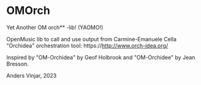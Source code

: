 # OMOrch

Yet Another OM orch** -lib!  (YAOMO!)

OpenMusic lib to call and use output from Carmine-Emanuele Cella
"Orchidea" orchestration tool: https://http://www.orch-idea.org/

Inspired by "OM-Orchidea" by Geof Holbrook and "OM-Orchidee" by Jean
Bresson.

Anders Vinjar, 2023
